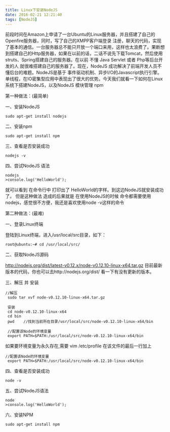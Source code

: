```yaml
---
title: Linux下安装NodeJS
date: 2016-02-21 12:21:40
tags: [NodeJS]
---
```


前段时间在Amazon上申请了一台Ubuntu的Linux服务器，并且搭建了自己的Openfire服务器，同时，写了自己的XMPP客户端登录 注册，聊天的代码，实现了基本的通信。一台服务器总不能只开放一个端口来用，这样也太浪费了。果断想到搭建自己的Http服务器，如果在以前的话，二话不说先下载Tomcat，然后使用struts、Spring搭建自己的服务器。在以前 不懂 Java Servlet 或者 Php等后台开发的人 就很难搭建自己的服务器了。现在，NodeJS 成功解决了前端开发人员不懂后台的难题。NodeJS是基于 事件驱动机制、异步I/O的Javascript执行引擎。单线程，在IO密集型应用中表现出了很大的优势。今天我们就看一下如何在Linux系统下搭建NodeJS，以及NodeJS 模块管理 npm

<!-- more -->

第一种做法：(最简单)

一、安装NodeJS

	sudo apt-get install nodejs

二、安装npm

	sudo apt-get install npm

三、查看是否安装成功

	nodejs -v

四、尝试NodeJS 语法

	nodejs
	>console.log('HelloWorld');

就可以看到 在命令行中 打印出了 HelloWorld的字样。到这边NodeJS就安装成功了。
但是这种做法 造成的后果就是 在使用NodeJS的时候 命令都需要使用nodejs，感觉很不方便，我还是喜欢使用node -v这样的命令

第二种做法：(最难)

一、登录Linux终端

登陆到Linux终端，进入/usr/local/src目录，如下：

	root@ubuntu:~# cd /usr/local/src/

二、获取NodeJS源码

http://nodejs.org/dist/latest-v0.12.x/node-v0.12.10-linux-x64.tar.gz
目前最新版本的代码，你也可以去http://nodejs.org/dist/ 看一下有没有更新的版本。

三、解压 并 安装

	//解压
	 sudo tar xvf node-v0.12.10-linux-x64.tar.gz

	 安装
	 cd node-v0.12.10-linux-x64
	 cd bin
	 pwd    //找到当前所在目录/usr/local/src/node-v0.12.10-linux-x64/bin

	 //配置该Node的环境变量
	 export PATH=$PATH:/usr/local/src/node-v0.12.10-linux-x64/bin

如果要环境变量为永久存在,需要 vim /etc/profile 在该文件的最后一行加上

	//配置该Node的环境变量
	 export PATH=$PATH:/usr/local/src/node-v0.12.10-linux-x64/bin
	
四、查看是否安装成功

	node -v

五、尝试NodeJS语法

	node
	>console.log('HelloWorld');

六、安装NPM

	sudo apt-get install npm

